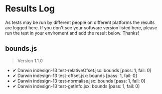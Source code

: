 # Results Log

As tests may be run by different people on different platforms the results are logged here. If you don't see your software version listed here, please run the test in your enviroment and add the result below. Thanks!

## bounds.js

> Version 1.1.0

- ✔ Darwin indesign-13 test-relativeOfset.jsx: bounds [pass: 1, fail: 0]
- ✔ Darwin indesign-13 test-offset.jsx: bounds [pass: 1, fail: 0]
- ✔ Darwin indesign-13 test-normalise.jsx: bounds [pass: 1, fail: 0]
- ✔ Darwin indesign-13 test-getInfo.jsx: bounds [pass: 1, fail: 0]
